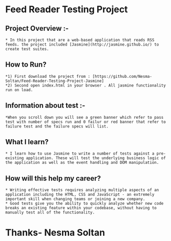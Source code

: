 # Feed Reader Testing Project


## Project Overview :-

    * In this project that are a web-based application that reads RSS feeds. the project included [Jasmine](http://jasmine.github.io/) to create test suites.


## How to Run?

    *1) First download the project from : [https://github.com/Nesma-Soltan/Feed-Reader-Testing-Project-Jasmine]
    *2) Second open index.html in your browser . All jasmine functionality run on load.


## Information about test :-

    *When you scroll down you will see a green banner which refer to pass test with number of specs run and 0 failur or red banner that refer to failure test and the failure specs will list.


## What I learn?

    * I learn how to use Jasmine to write a number of tests against a pre-existing application. These will test the underlying business logic of the application as well as the event handling and DOM manipulation.


## How will this help my career?

    * Writing effective tests requires analyzing multiple aspects of an application including the HTML, CSS and JavaScript - an extremely important skill when changing teams or joining a new company.
    * Good tests give you the ability to quickly analyze whether new code breaks an existing feature within your codebase, without having to manually test all of the functionality.


# Thanks- Nesma Soltan
